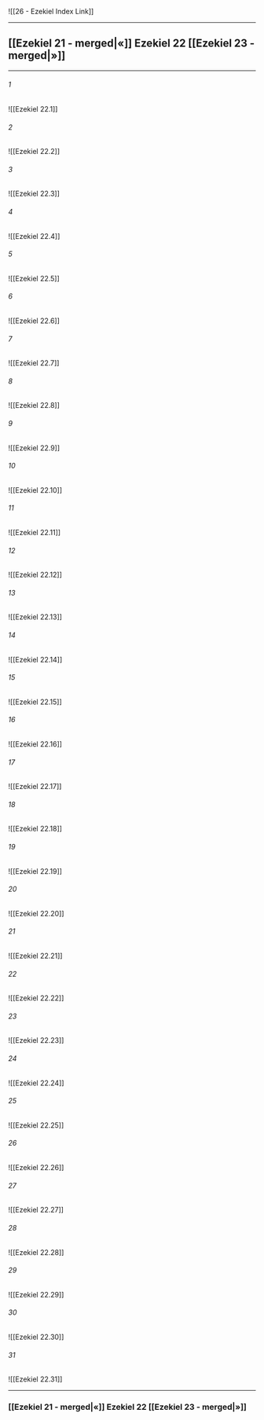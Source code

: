 ![[26 - Ezekiel Index Link]]

---
##  [[Ezekiel 21 - merged|«]] Ezekiel 22 [[Ezekiel 23 - merged|»]]

---

###### 1
![[Ezekiel 22.1]] 

###### 2
![[Ezekiel 22.2]] 

###### 3
![[Ezekiel 22.3]] 

###### 4
![[Ezekiel 22.4]]

###### 5 
![[Ezekiel 22.5]] 

###### 6
![[Ezekiel 22.6]] 

###### 7
![[Ezekiel 22.7]] 

###### 8
![[Ezekiel 22.8]] 

###### 9
![[Ezekiel 22.9]] 

###### 10
![[Ezekiel 22.10]] 

###### 11
![[Ezekiel 22.11]] 

###### 12
![[Ezekiel 22.12]]

###### 13
![[Ezekiel 22.13]] 

###### 14
![[Ezekiel 22.14]] 

###### 15
![[Ezekiel 22.15]]

###### 16
![[Ezekiel 22.16]] 

###### 17
![[Ezekiel 22.17]]

###### 18
![[Ezekiel 22.18]] 

###### 19
![[Ezekiel 22.19]] 

###### 20
![[Ezekiel 22.20]]

###### 21
![[Ezekiel 22.21]] 

###### 22
![[Ezekiel 22.22]] 

###### 23
![[Ezekiel 22.23]]

###### 24
![[Ezekiel 22.24]] 

###### 25
![[Ezekiel 22.25]]

###### 26
![[Ezekiel 22.26]] 

###### 27
![[Ezekiel 22.27]] 

###### 28
![[Ezekiel 22.28]]

###### 29
![[Ezekiel 22.29]] 

###### 30
![[Ezekiel 22.30]] 

###### 31
![[Ezekiel 22.31]] 


---
###  [[Ezekiel 21 - merged|«]] Ezekiel 22 [[Ezekiel 23 - merged|»]]